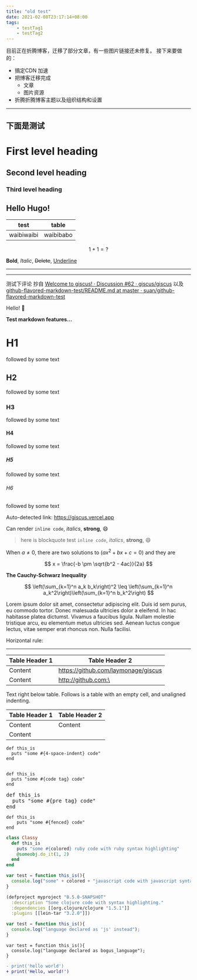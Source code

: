 ```yaml
---
title: "old test"
date: 2021-02-08T23:17:14+08:00
tags:
    - testTag1
    - testTag2
---
```


目前正在折腾博客，迁移了部分文章，有一些图片链接还未修复。
接下来要做的：

- 搞定CDN 加速
- 把博客迁移完成
  - 文章
  - 图片资源
- 折腾折腾博客主题以及组织结构和设置

---
下面是测试
---

# First level heading

## Second level heading

### Third level heading

## Hello Hugo!

| test | table |
|------|-------|
|waibiwaibi|waibibabo|

$$
1+1=?
$$

**Bold**, *Italic*, <s>Delete</s>, <u>Underline</u>

---

------

测试下评论
抄自 [Welcome to giscus! · Discussion #62 · giscus/giscus](https://github.com/giscus/giscus/discussions/62#discussioncomment-740574)
以及 [github-flavored-markdown-test/README.md at master · suan/github-flavored-markdown-test](https://github.com/suan/github-flavored-markdown-test/blob/master/README.md)

Hello! 🎉

**Test markdown features...**

# H1
followed by some text

## H2
followed by some text

### H3
followed by some text

#### H4
followed by some text

##### H5
followed by some text

###### H6
followed by some text

Auto-detected link: https://giscus.vercel.app

Can render `inline code`, *italics*, **strong**, 😄

> here is blockquote
> test `inline code`, *italics*, **strong**, 😄

When $a \neq 0$, there are two solutions to $(ax^2 + bx + c = 0)$ and they are

$$
x = \frac{-b \pm \sqrt{b^2 - 4ac}}{2a}
$$


**The Cauchy-Schwarz Inequality**

$$
\left(\sum_{k=1}^n a_k b_k\right)^2 \leq \left(\sum_{k=1}^n a_k^2\right)\left(\sum_{k=1}^n b_k^2\right)
$$


Lorem ipsum dolor sit amet, consectetur adipiscing elit. Duis id sem purus, eu commodo tortor. Donec malesuada ultricies dolor a eleifend. In hac habitasse platea dictumst. Vivamus a faucibus ligula. Nullam molestie tristique arcu, eu elementum metus ultricies sed. Aenean luctus congue lectus, vitae semper erat rhoncus non. Nulla facilisi.

Horizontal rule:

---

|Table Header 1|Table Header 2|
|----|----|
|Content|	https://github.com/laymonage/giscus|
|Content|	http://github.com:\<test>|
Text right below table. Follows is a table with an empty cell, and unaligned indenting.

|Table Header 1	| Table Header 2|
|---|---|
|Content|	Content|
|Content| |


    def this_is
      puts "some #{4-space-indent} code"
    end

<code>
def this_is
  puts "some #{code tag} code"
end
</code>

<pre>
def this_is
  puts "some #{pre tag} code"
end
</pre>

```
def this_is
    puts "some #{fenced} code"
end
```

```ruby
class Classy
  def this_is
    puts "some #{colored} ruby code with ruby syntax highlighting"
    @someobj.do_it(1, 2)
  end
end
```

```javascript
var test = function this_is(){
  console.log("some" + colored + "javascript code with javascript syntax highlighting really long");
}
```

```clojure
(defproject myproject "0.5.0-SNAPSHOT"
  :description "Some clojure code with syntax highlighting."
  :dependencies [[org.clojure/clojure "1.5.1"]]
  :plugins [[lein-tar "3.2.0"]])
```

```js
var test = function this_is(){
  console.log("language declared as 'js' instead");
}
```

```bogus_language
var test = function this_is(){
  console.log("language declared as bogus_language");
}
```

```diff
- print('hello world')
+ print('Hello, world!')
```